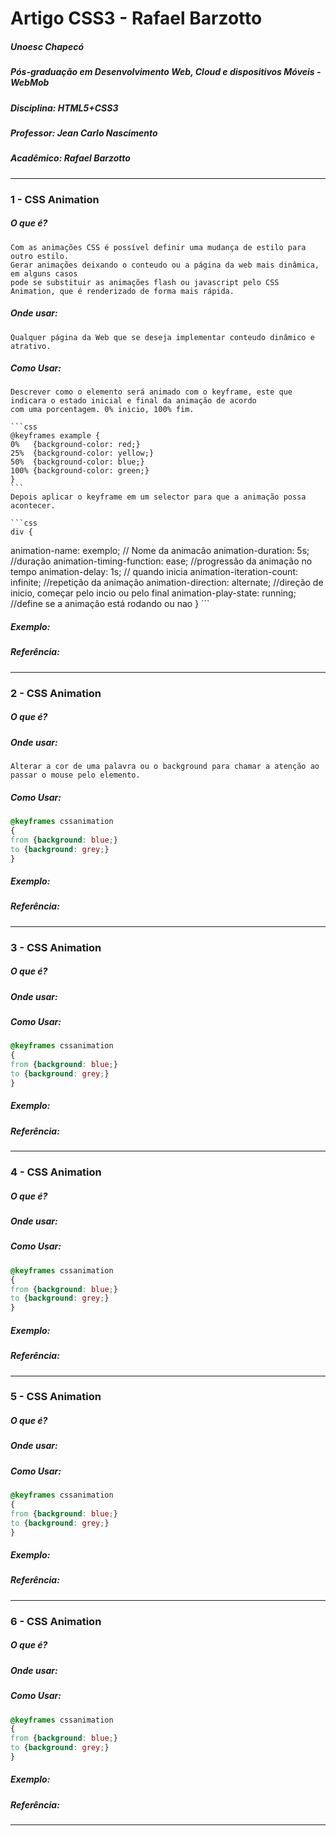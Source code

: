 # Artigo CSS3 - Rafael Barzotto

##### Unoesc Chapecó
##### Pós-graduação em Desenvolvimento Web, Cloud e dispositivos Móveis - WebMob
##### Disciplina: HTML5+CSS3
##### Professor: Jean Carlo Nascimento
##### Acadêmico: Rafael Barzotto
----------------
### 1 - CSS Animation

##### O que é?
	Com as animações CSS é possível definir uma mudança de estilo para outro estilo.
	Gerar animações deixando o conteudo ou a página da web mais dinâmica, em alguns casos
	pode se substituir as animações flash ou javascript pelo CSS Animation, que é renderizado de forma mais rápida.


##### Onde usar:
	Qualquer página da Web que se deseja implementar conteudo dinâmico e atrativo.

##### Como Usar:
	Descrever como o elemento será animado com o keyframe, este que indicara o estado inicial e final da animação de acordo
	com uma porcentagem. 0% inicio, 100% fim.

	```css
	@keyframes example {
    0%   {background-color: red;}
    25%  {background-color: yellow;}
    50%  {background-color: blue;}
    100% {background-color: green;}
	}
	```
	Depois aplicar o keyframe em um selector para que a animação possa acontecer.

	```css
	div {
   animation-name: exemplo; // Nome da animacão
   animation-duration: 5s; //duração 
   animation-timing-function: ease; //progressão da animação no tempo
   animation-delay: 1s; // quando inicia
   animation-iteration-count: infinite; //repetição da animação
   animation-direction: alternate; //direção de inicio, começar pelo incio ou pelo final 
   animation-play-state: running; //define se a animação está rodando ou nao
	}
	```

##### Exemplo:

##### Referência:
----------------
### 2 - CSS Animation

##### O que é?

##### Onde usar:
	Alterar a cor de uma palavra ou o background para chamar a atenção ao passar o mouse pelo elemento.

##### Como Usar:

```css
@keyframes cssanimation
{
from {background: blue;}
to {background: grey;}
}
```

##### Exemplo:

##### Referência:
----------------
### 3 - CSS Animation

##### O que é?

##### Onde usar:

##### Como Usar:

```css
@keyframes cssanimation
{
from {background: blue;}
to {background: grey;}
}
```

##### Exemplo:

##### Referência:
----------------
### 4 - CSS Animation

##### O que é?

##### Onde usar:

##### Como Usar:

```css
@keyframes cssanimation
{
from {background: blue;}
to {background: grey;}
}
```

##### Exemplo:

##### Referência:
----------------
### 5 - CSS Animation

##### O que é?

##### Onde usar:

##### Como Usar:

```css
@keyframes cssanimation
{
from {background: blue;}
to {background: grey;}
}
```

##### Exemplo:

##### Referência:
----------------
### 6 - CSS Animation

##### O que é?

##### Onde usar:

##### Como Usar:

```css
@keyframes cssanimation
{
from {background: blue;}
to {background: grey;}
}
```

##### Exemplo:

##### Referência:
----------------



